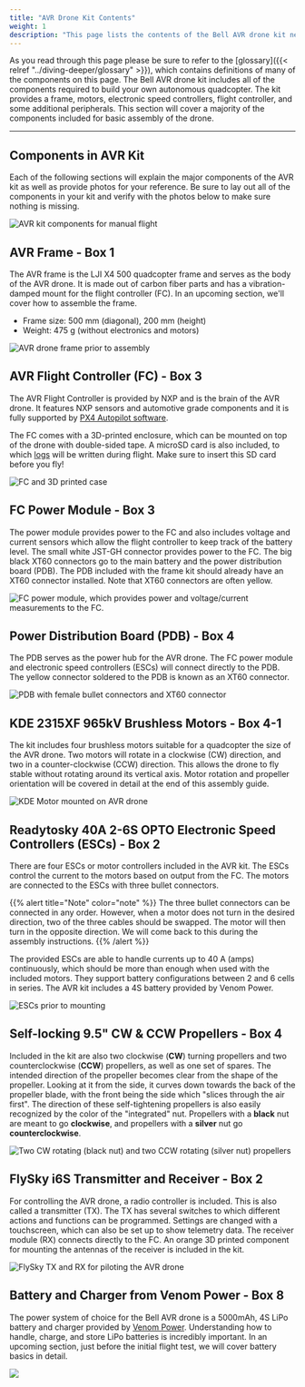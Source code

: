 ```yaml
---
title: "AVR Drone Kit Contents"
weight: 1
description: "This page lists the contents of the Bell AVR drone kit necessary for the basic stabilized flight goal"
---
```


As you read through this page please be sure to refer to the
[glossary]({{< relref "../diving-deeper/glossary" >}}),
which contains definitions of many of the components on this page.
The Bell AVR drone kit includes all of the components required to build your
own autonomous quadcopter. The kit provides a frame, motors, electronic speed
controllers, flight controller, and some additional peripherals.
This section will cover a majority of the components included for basic
assembly of the drone.

---

## Components in AVR Kit

Each of the following sections will explain the major components of the AVR kit
as well as provide photos for your reference. Be sure to lay out all of the
components in your kit and verify with the photos below to make sure nothing is missing.

![AVR kit components for manual flight](avr_kit1.jpg)

## AVR Frame - Box 1

The AVR frame is the LJI X4 500 quadcopter frame and serves as the
body of the AVR drone. It is made out of carbon fiber parts and has a
vibration-damped mount for the flight controller (FC).
In an upcoming section, we'll cover how to assemble the frame.

- Frame size: 500 mm (diagonal), 200 mm (height)
- Weight: 475 g (without electronics and motors)

![AVR drone frame prior to assembly](frame_kit.jpg)

## AVR Flight Controller (FC) - Box 3

The AVR Flight Controller is provided by NXP and is the brain of the AVR drone.
It features NXP sensors and automotive grade components and it is fully supported
by [PX4 Autopilot software](https://docs.px4.io/en/).

The FC comes with a 3D-printed enclosure, which can be mounted on top of the
drone with double-sided tape. A microSD card is also included,
to which [logs](https://dev.px4.io/en/log/flight_log_analysis.html)
will be written during flight. Make sure to insert this SD card before you fly!

![FC and 3D printed case](fc_close_up.jpg)

## FC Power Module - Box 3

The power module provides power to the FC and also includes voltage and current
sensors which allow the flight controller to keep track of the battery level.
The small white JST-GH connector provides power to the FC. The big black XT60
connectors go to the main battery and the power distribution board (PDB). The
PDB included with the frame kit should already have an XT60 connector installed.
Note that XT60 connectors are often yellow.

![FC power module, which provides power and voltage/current measurements to the FC.](power_module_close_up.jpg)

## Power Distribution Board (PDB) - Box 4

The PDB serves as the power hub for the AVR drone.
The FC power module and electronic speed controllers (ESCs)
will connect directly to the PDB. The yellow connector soldered
to the PDB is known as an XT60 connector.

![PDB with female bullet connectors and XT60 connector](pdb_close_up.jpg)

## KDE 2315XF 965kV Brushless Motors - Box 4-1

The kit includes four brushless motors suitable for a quadcopter the size of
the AVR drone. Two motors will rotate in a clockwise (CW) direction, and
two in a counter-clockwise (CCW) direction. This allows the drone to fly
stable without rotating around its vertical axis. Motor rotation and propeller
orientation will be covered in detail at the end of this assembly guide.

![KDE Motor mounted on AVR drone](kde_close_up.jpg)

## Readytosky 40A 2-6S OPTO Electronic Speed Controllers (ESCs) - Box 2

There are four ESCs or motor controllers included in the AVR kit.
The ESCs control the current to the motors based on output from the FC.
The motors are connected to the ESCs with three bullet connectors.

{{% alert title="Note" color="note" %}}
The three bullet connectors can be connected in any order.
However, when a motor does not turn in the desired direction,
two of the three cables should be swapped. The motor will then turn
in the opposite direction. We will come back to this during the assembly instructions.
{{% /alert %}}

The provided ESCs are able to handle currents up to 40 A (amps) continuously,
which should be more than enough when used with the included motors.
They support battery configurations between 2 and 6 cells in series.
The AVR kit includes a 4S battery provided by Venom Power.

![ESCs prior to mounting](esc_extension_wires.jpg)

## Self-locking 9.5" CW & CCW Propellers - Box 4

Included in the kit are also two clockwise (**CW**) turning propellers and two
counterclockwise (**CCW**) propellers, as well as one set of spares.
The intended direction of the propeller becomes clear from the shape of the propeller.
Looking at it from the side, it curves down towards the back of the propeller blade,
with the front being the side which "slices through the air first".
The direction of these self-tightening propellers is also easily recognized
by the color of the "integrated" nut. Propellers with a **black** nut are meant to
go **clockwise**, and propellers with a **silver** nut go **counterclockwise**.

![Two CW rotating (black nut) and two CCW rotating (silver nut) propellers](props_close_up.jpg)

## FlySky i6S Transmitter and Receiver - Box 2

For controlling the AVR drone, a radio controller is included.
This is also called a transmitter (TX). The TX has several switches
to which different actions and functions can be programmed.
Settings are changed with a touchscreen, which can also be set up to
show telemetry data. The receiver module (RX) connects directly to the FC.
An orange 3D printed component for mounting the antennas of the receiver is
included in the kit.

![FlySky TX and RX for piloting the AVR drone](tx_rx_close_up.jpg)

## Battery and Charger from Venom Power - Box 8

The power system of choice for the Bell AVR drone is a 5000mAh,
4S LiPo battery and charger provided by [Venom Power](https://www.venompower.com/).
Understanding how to handle, charge, and store LiPo batteries is
incredibly important. In an upcoming section,
just before the initial flight test, we will cover battery basics in detail.

![](venom_batt_charger.jpg)
